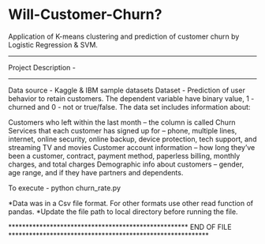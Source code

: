 # Will-Customer-Churn?
Application of K-means clustering and prediction of customer churn by Logistic Regression &amp; SVM.
******************************************
Project Description -
******************************************
Data source - Kaggle & IBM sample datasets
Dataset - Prediction of user behavior to retain customers. The dependent variable have binary value, 1 - churned and 0 - not or true/false. The data set includes information about:

Customers who left within the last month – the column is called Churn
Services that each customer has signed up for – phone, multiple lines, internet, online security, online backup, device protection, tech support, and streaming TV and movies
Customer account information – how long they’ve been a customer, contract, payment method, paperless billing, monthly charges, and total charges
Demographic info about customers – gender, age range, and if they have partners and dependents.

To execute - python churn_rate.py

*Data was in a Csv file format. For other formats use other read function of pandas.
*Update the file path to local directory before running the file.


**************************************************** END OF FILE **********************************************************
